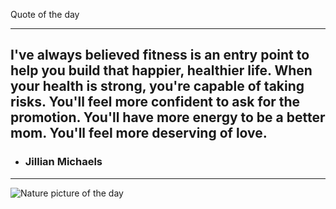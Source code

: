 Quote of the day***## I've always believed fitness is an entry point to help you build that happier, healthier life. When your health is strong, you're capable of taking risks. You'll feel more confident to ask for the promotion. You'll have more energy to be a better mom. You'll feel more deserving of love. - ### Jillian Michaels***<img src="https://www.naturepicoftheday.com//npods/2021/february/low_ceiling_800w.jpg" alt="Nature picture of the day">